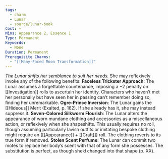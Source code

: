 ```yaml
---
tags:
  - charm
  - Lunar
  - source/lunar-book
Cost: —
Mins: Appearance 2, Essence 1
Type: Permanent
Keywords:
  - None
Duration: Permanent
Prerequisite Charms:
  - "[[Many-Faced Moon Transformation]]"
---
```

*The Lunar shifts her semblance to suit her needs.*
She may reflexively invoke any of the following benefits: 
**Faceless Trickster Approach**: The Lunar assumes a forgettable countenance, imposing a −2 penalty on [[Investigation]] rolls to ascertain her identity. Characters who haven’t met her personally but have seen her in passing can’t remember doing so, finding her unremarkable. 
**Ogre-Prince Inversion**: The Lunar gains the [[Hideous]] Merit (Exalted, p. 162). If she already has it, she may instead suppress it. 
**Seven-Colored Silkworm Flourish**: The Lunar alters the appearance of worn mundane clothing and accessories as a miscellaneous action, or reflexively when she shapeshifts. This usually requires no roll, though assuming particularly lavish outfits or imitating bespoke clothing might require an ([[Appearance]] + [[Craft]]) roll. The clothing reverts to its true form if removed. 
**Stolen Scent Perfume**: The Lunar can commit two motes to replace her body’s scent with that of any form she possesses. The substitution is perfect, as though she’d changed into that shape (p. XX).